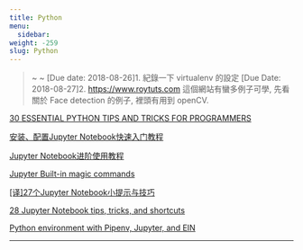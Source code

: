 ```yaml
---
title: Python
menu:
  sidebar:
weight: -259
slug: Python
---
```

> ~  ~
> [Due date: 2018-08-26]1. 紀錄一下 virtualenv 的設定
> [Due Date: 2018-08-27]2. https://www.roytuts.com 這個網站有蠻多例子可學, 先看關於 Face detection 的例子, 裡頭有用到 openCV.

[30 ESSENTIAL PYTHON TIPS AND TRICKS FOR PROGRAMMERS](http://www.techbeamers.com/essential-python-tips-tricks-programmers/?utm_campaign=weekly&utm_medium=email&utm_source=newsletter_mailer)


[安装、配置Jupyter Notebook快速入门教程](https://www.cnblogs.com/Neo007/p/7501625.html)

[Jupyter Notebook进阶使用教程](https://www.jianshu.com/p/0780def7fc6e)

[Jupyter Built-in magic commands](https://ipython.readthedocs.io/en/stable/interactive/magics.html)

[[译]27个Jupyter Notebook小提示与技巧](https://www.jianshu.com/p/dacc6acba00b)

[28 Jupyter Notebook tips, tricks, and shortcuts](https://www.dataquest.io/blog/jupyter-notebook-tips-tricks-shortcuts/)

[Python environment with Pipenv, Jupyter, and EIN](https://matthewbilyeu.com/blog/python-environment-with-pipenv-jupyter-and-ein/)

---
